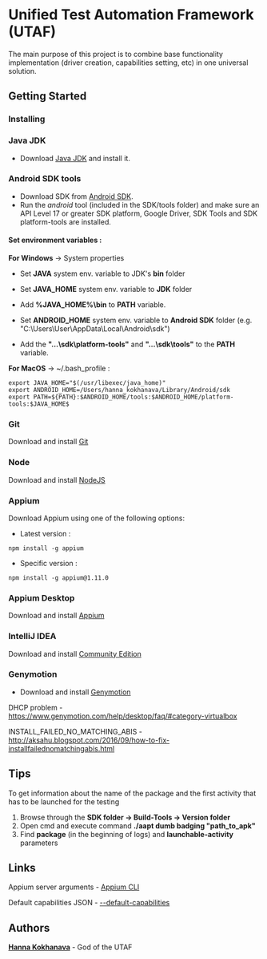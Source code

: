 # Unified Test Automation Framework (UTAF)
The main purpose of this project is to combine base functionality implementation (driver creation, capabilities setting, etc) in one universal solution.

## Getting Started
### Installing
### Java JDK
* Download [Java JDK](http://www.oracle.com/technetwork/java/javase/downloads/index.html) and install it.

### Android SDK tools
* Download SDK from [Android SDK](https://developer.android.com/studio/index.html).
* Run the *android* tool (included in the SDK/tools folder) and make sure an API Level 17 or greater SDK platform, Google Driver, SDK Tools and SDK platform-tools are installed.

#### Set environment variables :
**For Windows** -> System properties
* Set **JAVA** system env. variable to JDK's **bin** folder
* Set **JAVA_HOME** system env. variable to **JDK** folder
* Add __%JAVA_HOME%\bin__ to **PATH** variable.

* Set **ANDROID_HOME** system env. variable to **Android SDK** folder (e.g. "C:\Users\User\AppData\Local\Android\sdk")
* Add the __"...\sdk\platform-tools\"__ and __"...\sdk\tools\"__ to the **PATH** variable.

**For MacOS** -> ~/.bash_profile :
```
export JAVA_HOME="$(/usr/libexec/java_home)"
export ANDROID_HOME=/Users/hanna_kokhanava/Library/Android/sdk
export PATH=${PATH}:$ANDROID_HOME/tools:$ANDROID_HOME/platform-tools:$JAVA_HOME$
```

### Git
Download and install [Git](https://git-scm.com/download)

### Node
Download and install [NodeJS](https://nodejs.org/en/download/)

### Appium
  Download Appium using one of the following options:
* Latest version : 
```
npm install -g appium
```
* Specific version : 
```
npm install -g appium@1.11.0
```

### Appium Desktop
Download and install [Appium](https://github.com/appium/appium-desktop/releases)

### IntelliJ IDEA
Download and install [Community Edition](https://www.jetbrains.com/idea/download/#section=windows)

### Genymotion
* Download and install [Genymotion](https://www.genymotion.com/fun-zone/)

DHCP problem - https://www.genymotion.com/help/desktop/faq/#category-virtualbox

INSTALL_FAILED_NO_MATCHING_ABIS - http://aksahu.blogspot.com/2016/09/how-to-fix-installfailednomatchingabis.html

## Tips
To get information about the name of the package and the first activity that has to be launched for the testing
1. Browse through the **SDK folder -> Build-Tools -> Version folder**
2. Open cmd and execute command **./aapt dumb badging "path_to_apk"**
3. Find **package** (in the beginning of logs) and **launchable-activity** parameters

## Links
Appium server arguments - [Appium CLI](http://appium.io/docs/en/writing-running-appium/server-args/)

Default capabilities JSON - [--default-capabilities](https://github.com/appium/appium/blob/master/docs/en/writing-running-appium/default-capabilities-arg.md)


## Authors
**[Hanna Kokhanava](https://github.com/Hanna-Kokhanava)** - God of the UTAF
